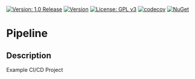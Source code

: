 [![Version: 1.0 Release](https://img.shields.io/badge/Version-1.0%20Release-green.svg)](https://github.com/Mahmoud-zino/Pipeline)
[![Version](https://www.travis-ci.com/Mahmoud-zino/Pipeline.svg?branch=main)](https://www.travis-ci.com/github/Mahmoud-zino/Pipeline)
[![License: GPL v3](https://img.shields.io/badge/License-GPL%20v3-blue.svg)](https://www.gnu.org/licenses/gpl-3.0)
[![codecov](https://codecov.io/gh/Mahmoud-zino/Pipeline/branch/main/graph/badge.svg?token=S47HW7BIUL)](https://codecov.io/gh/Mahmoud-zino/Pipeline)
[![NuGet](https://img.shields.io/nuget/dt/ElZino.Model.PersonLib.svg)](https://www.nuget.org/packages/ElZino.Model.PersonLib/)
# Pipeline

## Description

Example CI/CD Project